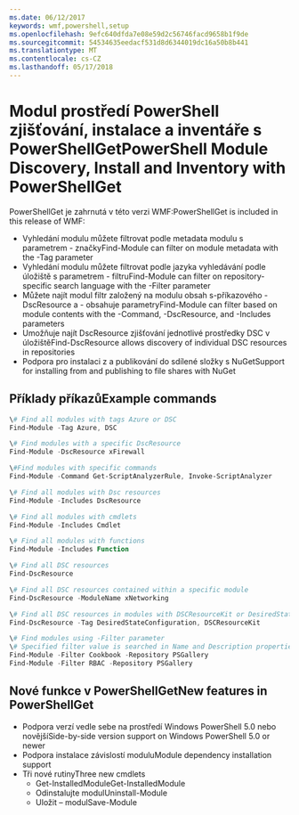 ```yaml
---
ms.date: 06/12/2017
keywords: wmf,powershell,setup
ms.openlocfilehash: 9efc640dfda7e08e59d2c56746facd9658b1f9de
ms.sourcegitcommit: 54534635eedacf531d8d6344019dc16a50b8b441
ms.translationtype: MT
ms.contentlocale: cs-CZ
ms.lasthandoff: 05/17/2018
---
```

# <a name="powershell-module-discovery-install-and-inventory-with-powershellget"></a><span data-ttu-id="a36cd-102">Modul prostředí PowerShell zjišťování, instalace a inventáře s PowerShellGet</span><span class="sxs-lookup"><span data-stu-id="a36cd-102">PowerShell Module Discovery, Install and Inventory with PowerShellGet</span></span>

<span data-ttu-id="a36cd-103">PowerShellGet je zahrnutá v této verzi WMF:</span><span class="sxs-lookup"><span data-stu-id="a36cd-103">PowerShellGet is included in this release of WMF:</span></span>
-   <span data-ttu-id="a36cd-104">Vyhledání modulu můžete filtrovat podle metadata modulu s parametrem - značky</span><span class="sxs-lookup"><span data-stu-id="a36cd-104">Find-Module can filter on module metadata with the -Tag parameter</span></span>
-   <span data-ttu-id="a36cd-105">Vyhledání modulu můžete filtrovat podle jazyka vyhledávání podle úložiště s parametrem - filtru</span><span class="sxs-lookup"><span data-stu-id="a36cd-105">Find-Module can filter on repository-specific search language with the -Filter parameter</span></span>
-   <span data-ttu-id="a36cd-106">Můžete najít modul filtr založený na modulu obsah s-příkazového - DscResource a - obsahuje parametry</span><span class="sxs-lookup"><span data-stu-id="a36cd-106">Find-Module can filter based on module contents with the -Command, -DscResource, and -Includes parameters</span></span>
-   <span data-ttu-id="a36cd-107">Umožňuje najít DscResource zjišťování jednotlivé prostředky DSC v úložiště</span><span class="sxs-lookup"><span data-stu-id="a36cd-107">Find-DscResource allows discovery of individual DSC resources in repositories</span></span>
-   <span data-ttu-id="a36cd-108">Podpora pro instalaci z a publikování do sdílené složky s NuGet</span><span class="sxs-lookup"><span data-stu-id="a36cd-108">Support for installing from and publishing to file shares with NuGet</span></span>

## <a name="example-commands"></a><span data-ttu-id="a36cd-109">Příklady příkazů</span><span class="sxs-lookup"><span data-stu-id="a36cd-109">Example commands</span></span>
```powershell
\# Find all modules with tags Azure or DSC
Find-Module -Tag Azure, DSC

\# Find modules with a specific DscResource
Find-Module -DscResource xFirewall

\#Find modules with specific commands
Find-Module -Command Get-ScriptAnalyzerRule, Invoke-ScriptAnalyzer

\# Find all modules with Dsc resources
Find-Module -Includes DscResource

\# Find all modules with cmdlets
Find-Module -Includes Cmdlet

\# Find all modules with functions
Find-Module -Includes Function

\# Find all DSC resources
Find-DscResource

\# Find all DSC resources contained within a specific module
Find-DscResource -ModuleName xNetworking

\# Find all DSC resources in modules with DSCResourceKit or DesiredStateConfiguration
Find-DscResource -Tag DesiredStateConfiguration, DSCResourceKit

\# Find modules using -Filter parameter
\# Specified filter value is searched in Name and Description properties
Find-Module -Filter Cookbook -Repository PSGallery
Find-Module -Filter RBAC -Repository PSGallery
```

## <a name="new-features-in-powershellget"></a><span data-ttu-id="a36cd-110">Nové funkce v PowerShellGet</span><span class="sxs-lookup"><span data-stu-id="a36cd-110">New features in PowerShellGet</span></span>
-   <span data-ttu-id="a36cd-111">Podpora verzí vedle sebe na prostředí Windows PowerShell 5.0 nebo novější</span><span class="sxs-lookup"><span data-stu-id="a36cd-111">Side-by-side version support on Windows PowerShell 5.0 or newer</span></span>
-   <span data-ttu-id="a36cd-112">Podpora instalace závislostí modulu</span><span class="sxs-lookup"><span data-stu-id="a36cd-112">Module dependency installation support</span></span>
-   <span data-ttu-id="a36cd-113">Tři nové rutiny</span><span class="sxs-lookup"><span data-stu-id="a36cd-113">Three new cmdlets</span></span>
    -   <span data-ttu-id="a36cd-114">Get-InstalledModule</span><span class="sxs-lookup"><span data-stu-id="a36cd-114">Get-InstalledModule</span></span>
    -   <span data-ttu-id="a36cd-115">Odinstalujte modul</span><span class="sxs-lookup"><span data-stu-id="a36cd-115">Uninstall-Module</span></span>
    -   <span data-ttu-id="a36cd-116">Uložit – modul</span><span class="sxs-lookup"><span data-stu-id="a36cd-116">Save-Module</span></span>
